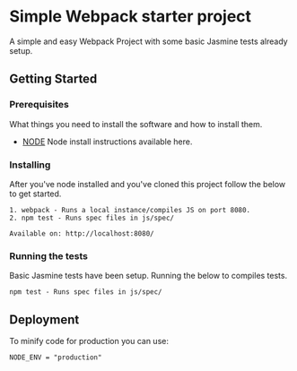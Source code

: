 # Simple Webpack starter project

A simple and easy Webpack Project with some basic Jasmine tests already setup.

## Getting Started


### Prerequisites

What things you need to install the software and how to install them.

* [NODE](https://nodejs.org/en/download/) Node install instructions available here.

### Installing

After you've node installed and you've cloned this project follow the below to get started.

```
1. webpack - Runs a local instance/compiles JS on port 8080.
2. npm test - Runs spec files in js/spec/

Available on: http://localhost:8080/
```

### Running the tests

Basic Jasmine tests have been setup. Running the below to compiles tests.

```
npm test - Runs spec files in js/spec/
```

## Deployment

To minify code for production you can use:

```
NODE_ENV = "production"
```


